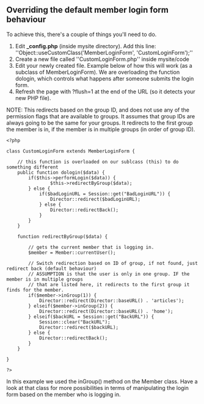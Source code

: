 ## Overriding the default member login form behaviour

To achieve this, there's a couple of things you'll need to do.

1.  Edit **_config.php** (inside mysite directory). Add this line: ''Object::useCustomClass('MemberLoginForm', 'CustomLoginForm');''
2.  Create a new file called ''CustomLoginForm.php'' inside mysite/code
3.  Edit your newly created file. Example below of how this will work (as a subclass of MemberLoginForm). We are overloading the function dologin, which controls what happens after someone submits the login form.
4.  Refresh the page with ?flush=1 at the end of the URL (so it detects your new PHP file).

NOTE: This redirects based on the group ID, and does not use any of the permission flags that are available to groups. It assumes that group IDs are always going to be the same for your groups. It redirects to the first group the member is in, if the member is in multiple groups (in order of group ID).

~~~ {php}
<?php

class CustomLoginForm extends MemberLoginForm {
 
	// this function is overloaded on our sublcass (this) to do something different
	public function dologin($data) {
		if($this->performLogin($data)) {
		        $this->redirectByGroup($data);
		} else {
			if($badLoginURL = Session::get("BadLoginURL")) {
				Director::redirect($badLoginURL);
			} else {
				Director::redirectBack();
			}
		}      
	}
 
	function redirectByGroup($data) {

		// gets the current member that is logging in.
		$member = Member::currentUser();

		// Switch redirection based on ID of group, if not found, just redirect back (default behaviour)
		// ASSUMPTION is that the user is only in one group. IF the member is in multiple groups
		// that are listed here, it redirects to the first group it finds for the member.
		if($member->inGroup(1)) {
			Director::redirect(Director::baseURL() . 'articles');
		} elseif($member->inGroup(2)) {
			Director::redirect(Director::baseURL() . 'home');
		} elseif($backURL = Session::get("BackURL")) {
			Session::clear("BackURL");
			Director::redirect($backURL);
		} else {
			Director::redirectBack();
		}
	}
 
}

?>
~~~

In this example we used the inGroup() method on the Member class. Have a look at that class for more possibilities in terms of manipulating the login form based on the member who is logging in.
